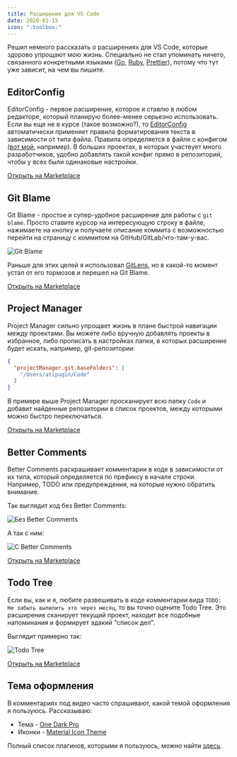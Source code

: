 ```yaml
---
title: Расширения для VS Code
date: 2020-01-15
icon: ":toolbox:"
---
```


Решил немного рассказать о расширениях для VS Code, которые здорово упрощают мою жизнь. Специально не стал упоминать ничего, связанного конкретными языками ([Go](https://marketplace.visualstudio.com/items?itemName=ms-vscode.Go), [Ruby](https://marketplace.visualstudio.com/items?itemName=rebornix.Ruby), [Prettier](https://marketplace.visualstudio.com/items?itemName=esbenp.prettier-vscode)), потому что тут уже зависит, на чем вы пишите.

## EditorConfig

EditorConfig - первое расширение, которое я ставлю в любом редакторе, который планирую более-менее серьезно использовать. Если вы еще не в курсе (такое возможно?), то [EditorConfig](https://editorconfig.org) автоматически применяет правила форматирования текста в зависимости от типа файла. Правила определяется в файле с конфигом ([вот мой](https://github.com/atipugin/dotfiles/blob/master/editorconfig), например). В больших проектах, в которых участвует много разработчиков, удобно добавлять такой конфиг прямо в репозиторий, чтобы у всех были одинаковые настройки.

[Открыть на Marketplace](https://marketplace.visualstudio.com/items?itemName=EditorConfig.EditorConfig)

## Git Blame

Git Blame - простое и супер-удобное расширение для работы с `git blame`. Просто ставите курсор на интересующую строку в файле, нажимаете на кнопку и получаете описание коммита с возможностью перейти на страницу с коммитом на GitHub/GitLab/что-там-у-вас.

![Git Blame](/posts/vscode-extensions/git-blame.gif)

Раньше для этих целей я использовал [GitLens](https://marketplace.visualstudio.com/items?itemName=eamodio.gitlens), но в какой-то момент устал от его тормозов и перешел на Git Blame.

[Открыть на Marketplace](https://marketplace.visualstudio.com/items?itemName=waderyan.gitblame)

## Project Manager

Project Manager сильно упрощает жизнь в плане быстрой навигации между проектами. Вы можете либо вручную добавлять проекты в избранное, либо прописать в настройках папки, в которых расширение будет искать, например, git-репозитории:

```json
{
  "projectManager.git.baseFolders": [
    "/Users/atipugin/Code"
  ]
}
```

В примере выше Project Manager просканирует всю папку `Code` и добавит найденные репозитории в список проектов, между которыми можно быстро переключаться.

[Открыть на Marketplace](https://marketplace.visualstudio.com/items?itemName=alefragnani.project-manager)

## Better Comments

Better Comments раскрашивает комментарии в коде в зависимости от их типа, который определяется по префиксу в начале строки. Например, TODO или предупреждения, на которые нужно обратить внимание.

Так выглядит код без Better Comments:

![Без Better Comments](/posts/vscode-extensions/better-comments-off.png)

А так с ним:

![С Better Comments](/posts/vscode-extensions/better-comments-on.png)

[Открыть на Marketplace](https://marketplace.visualstudio.com/items?itemName=aaron-bond.better-comments)

## Todo Tree

Если вы, как и я, любите развешивать в коде комментарии вида `TODO: Не забыть выпилить это через месяц`, то вы точно оцените Todo Tree. Это расширение сканирует текущий проект, находит все подобные напоминания и формирует эдакий "список дел".

Выглядит примерно так:

![Todo Tree](/posts/vscode-extensions/todo-tree.png)

[Открыть на Marketplace](https://marketplace.visualstudio.com/items?itemName=Gruntfuggly.todo-tree)

## Тема оформления

В комментариях под видео часто спрашивают, какой темой оформления я пользуюсь. Рассказываю:

- Тема - [One Dark Pro](https://marketplace.visualstudio.com/items?itemName=PKief.material-icon-theme)
- Иконки - [Material Icon Theme](https://marketplace.visualstudio.com/items?itemName=PKief.material-icon-theme)

Полный список плагинов, которыми я пользуюсь, можно найти [здесь](https://github.com/atipugin/dotfiles/blob/master/vscode_extensions.txt).
